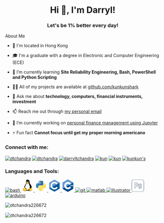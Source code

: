 <h1 align="center">Hi 👋, I'm Darryl!</h1>
<h3 align="center">Let's be 1% better every day!</h3>

About Me

- 🌃 I'm located in Hong Kong

- 🎓 I'm a graduate with a degree in Electronic and Computer Engineering (ECE)

- 🌱 I’m currently learning **Site Reliability Engineering, Bash, PowerShell and Python Scripting**

- 👨‍💻 All of my projects are available at [github.com/kunkunshark](github.com/dtchandra226672)

- 💬 Ask me about **technology, computers, financial instruments, investment**

- 📫 Reach me out through [my personal email](dtchandra@connect.ust.hk)

- 🔭 I’m currently working on [personal finance management using Jupyter](https://github.com/dtchandra226672/personal-finance-ipynb)

- ⚡ Fun fact **Cannot focus until get my proper morning americano**

<h3 align="left">Connect with me:</h3>
<p align="left">
<a href="https://github.com/dtchandra226672" target="blank"><img align="center" src="https://raw.githubusercontent.com/rahuldkjain/github-profile-readme-generator/master/src/images/icons/Social/github.svg" alt="dtchandra" height="30" width="40" /></a>
<a href="https://linkedin.com/in/in/dtchandra" target="blank"><img align="center" src="https://raw.githubusercontent.com/rahuldkjain/github-profile-readme-generator/master/src/images/icons/Social/linked-in-alt.svg" alt="dtchandra" height="30" width="40" /></a>
<a href="https://instagram.com/ig/darryltchandra" target="blank"><img align="center" src="https://raw.githubusercontent.com/rahuldkjain/github-profile-readme-generator/master/src/images/icons/Social/instagram.svg" alt="darryltchandra" height="30" width="40" /></a>
<a href="https://twitter.com/kunkunshark" target="blank"><img align="center" src="https://raw.githubusercontent.com/rahuldkjain/github-profile-readme-generator/master/src/images/icons/Social/twitter.svg" alt="kun" height="30" width="40" /></a>
<a href="https://instagram.com/kunkunshark" target="blank"><img align="center" src="https://raw.githubusercontent.com/rahuldkjain/github-profile-readme-generator/master/src/images/icons/Social/instagram.svg" alt="kun" height="30" width="40" /></a>
<a href="https://discord.gg/bJJauA88TY" target="blank"><img align="center" src="https://raw.githubusercontent.com/rahuldkjain/github-profile-readme-generator/master/src/images/icons/Social/discord.svg" alt="kunkun's" height="30" width="40" /></a>
</p>

<h3 align="left">Languages and Tools:</h3>
<p align="left"> 
<a href="https://www.gnu.org/software/bash/" target="_blank" rel="noreferrer"> <img src="https://www.vectorlogo.zone/logos/gnu_bash/gnu_bash-icon.svg" alt="bash" width="40" height="40"/> </a><a href="https://www.linux.org/" target="_blank" rel="noreferrer"> <img src="https://raw.githubusercontent.com/devicons/devicon/master/icons/linux/linux-original.svg" alt="linux" width="40" height="40"/> </a><a href="https://www.python.org" target="_blank" rel="noreferrer"> <img src="https://raw.githubusercontent.com/devicons/devicon/master/icons/python/python-original.svg" alt="python" width="40" height="40"/> </a><a href="https://www.cprogramming.com/" target="_blank" rel="noreferrer"> <img src="https://raw.githubusercontent.com/devicons/devicon/master/icons/c/c-original.svg" alt="c" width="40" height="40"/> </a> <a href="https://www.w3schools.com/cpp/" target="_blank" rel="noreferrer"> <img src="https://raw.githubusercontent.com/devicons/devicon/master/icons/cplusplus/cplusplus-original.svg" alt="cplusplus" width="40" height="40"/> </a> <a href="https://git-scm.com/" target="_blank" rel="noreferrer"> <img src="https://www.vectorlogo.zone/logos/git-scm/git-scm-icon.svg" alt="git" width="40" height="40"/> </a> <a href="https://www.mathworks.com/" target="_blank" rel="noreferrer"> <img src="https://upload.wikimedia.org/wikipedia/commons/2/21/Matlab_Logo.png" alt="matlab" width="40" height="40"/> </a><a href="https://www.adobe.com/in/products/illustrator.html" target="_blank" rel="noreferrer"> <img src="https://www.vectorlogo.zone/logos/adobe_illustrator/adobe_illustrator-icon.svg" alt="illustrator" width="40" height="40"/> </a><a href="https://www.photoshop.com/en" target="_blank" rel="noreferrer"> <img src="https://raw.githubusercontent.com/devicons/devicon/master/icons/photoshop/photoshop-line.svg" alt="photoshop" width="40" height="40"/></a> <a href="https://www.arduino.cc/" target="_blank" rel="noreferrer"> <img src="https://cdn.worldvectorlogo.com/logos/arduino-1.svg" alt="arduino" width="40" height="40"/> </a></p>

<p><img align="center" src="https://github-readme-stats.vercel.app/api/top-langs?username=dtchandra226672&show_icons=true&locale=en&layout=compact" alt="dtchandra226672" /></p>

<p><img align="center" src="https://github-readme-streak-stats.herokuapp.com/?user=dtchandra226672&" alt="dtchandra226672" /></p>
